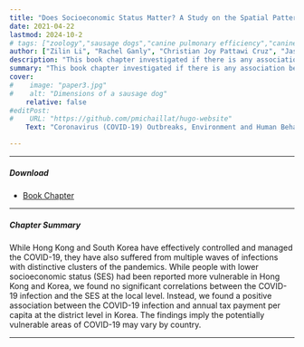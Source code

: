 ```yaml
---
title: "Does Socioeconomic Status Matter? A Study on the Spatial Patterns of COVID-19 in Hong Kong and South Korea." 
date: 2021-04-22
lastmod: 2024-10-2
# tags: ["zoology","sausage dogs","canine pulmonary efficiency","canine science","experimental zoology"]
author: ["Zilin Li", "Rachel Ganly", "Christian Joy Pattawi Cruz", "Jason Tsz Him Cheung", "Stuart Gietel-Basten"]
description: "This book chapter investigated if there is any association between the COVID-19 infection and socioeconomic status by using area-level information." 
summary: "This book chapter investigated if there is any association between the COVID-19 infection and socioeconomic status by using area-level information."
cover:
#    image: "paper3.jpg"
#    alt: "Dimensions of a sausage dog"
    relative: false
#editPost:
#    URL: "https://github.com/pmichaillat/hugo-website"
    Text: "Coronavirus (COVID-19) Outbreaks, Environment and Human Behaviour: International Case Studies (pp. 115-142)"

---
```


---

##### Download

+ [Book Chapter](bookchapter2.pdf)
<!-- + [Online appendix](appendix2.pdf)
+ [Code and data](https://github.com/pmichaillat/wunk) -->

---

##### Chapter Summary

While Hong Kong and South Korea have effectively controlled and managed the COVID-19, they have also suffered from multiple waves of infections with distinctive clusters of the pandemics. While people with lower socioeconomic status (SES) had been reported more vulnerable in Hong Kong and Korea, we found no significant correlations between the COVID-19 infection and the SES at the local level. Instead, we found a positive association between the COVID-19 infection and annual tax payment per capita at the district level in Korea. The findings imply the potentially vulnerable areas of COVID-19 may vary by country.

---

<!--

##### Figure: Total fertility rates across East Asia and Oceania, 1960–2060 (a) Major territories in East Asia, (b) Australia, New Zealand, and Major Territories in Melanesia, (c) Major Territories in Micronesia, and (d) Major Territories in Polynesia.

![](bookchapter1A.jpg)
![](bookchapter1B.jpg)
![](bookchapter1C.jpg)
![](bookchapter1D.jpg)

---

<!--

##### Citation

Cheung, JTH., Tang, KC., & Koh, K. (2021). Geographic Clustering of Fast-Food Restaurants Around Secondary Schools in Hong Kong. Preventing Chronic Disease, 18, E56. PMID:34081576. [IF: 4.4]

```BibTeX
@article{PI04,
author = {Cheung, JTH., Tang, KC., & Koh, K. },
year = {2021},
title ={Geographic Clustering of Fast-Food Restaurants Around Secondary Schools in Hong Kong.},
journal = {Preventing Chronic Disease},
volume = {18},
# number = {2},
pages = {E56},
url = {https://www.cdc.gov/pcd/issues/2021/20_0601.htm}}
```

---

##### Related material

+ [Presentation slides](presentation2.pdf)
+ [Wikipedia entry](https://en.wikipedia.org/wiki/The_Finer_Points_of_Sausage_Dogs)

-->
